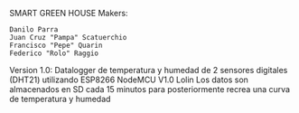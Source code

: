 SMART GREEN HOUSE
Makers:

	Danilo Parra
	Juan Cruz "Pampa" Scatuerchio
	Francisco "Pepe" Quarin
	Federico "Rolo" Raggio
Version 1.0:
	Datalogger de temperatura y humedad de 2 sensores digitales (DHT21) utilizando ESP8266 NodeMCU V1.0 Lolin
	Los datos son almacenados en SD cada 15 minutos para posteriormente recrea una curva de temperatura y humedad

	
	
	
